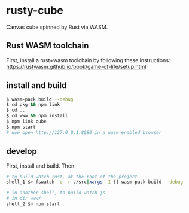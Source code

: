# rusty-cube

Canvas cube spinned by Rust via WASM.

## Rust WASM toolchain

First, install a rust+wasm toolchain by following these instructions: https://rustwasm.github.io/book/game-of-life/setup.html

## install and build

```bash
$ wasm-pack build --debug
$ cd pkg && npm link
$ cd ..
$ cd www && npm install
$ npm link cube
$ npm start
# now open http://127.0.0.1:8080 in a wasm-enabled browser
```

## develop

First, install and build. Then:

```bash
# to build-watch rust, at the root of the project
shell_1 $> fswatch -o -r ./src|xargs -I {} wasm-pack build --debug

# in another shell, to build-watch js
# in dir www/
shell_2 $> npm start
```
